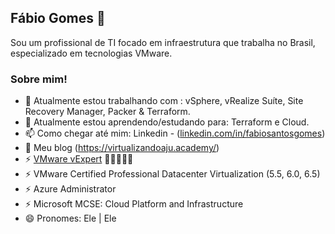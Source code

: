 ## Fábio Gomes 👋
Sou um profissional de TI focado em infraestrutura que trabalha no Brasil, especializado em tecnologias VMware.  

### Sobre mim!
- 🔭 Atualmente estou trabalhando com : vSphere, vRealize Suíte, Site Recovery Manager, Packer & Terraform.
- 🌱 Atualmente estou aprendendo/estudando para: Terraform e Cloud.
- 📫 Como chegar até mim: Linkedin - ([linkedin.com/in/fabiosantosgomes](https://www.linkedin.com/in/fabiosantosgomes/))
- 💬 Meu blog (https://virtualizandoaju.academy/)
- ⚡ [VMware vExpert](https://vexpert.vmware.com/directory/2979) 🌟🌟🌟🌟🌟
- ⚡ VMware Certified Professional Datacenter Virtualization (5.5, 6.0, 6.5)
- ⚡ Azure Administrator
- ⚡ Microsoft MCSE: Cloud Platform and Infrastructure
- 😄 Pronomes: Ele | Ele

<!--
**smctighevcp/smctighevcp** is a ✨ _special_ ✨ repository because its `README.md` (this file) appears on your GitHub profile.

Here are some ideas to get you started:

- 🔭 I’m currently working on ...
- 🌱 I’m currently learning ...
- 👯 I’m looking to collaborate on ...
- 🤔 I’m looking for help with ...
- 💬 Ask me about ...
- 📫 How to reach me: ...
- 😄 Pronouns: ...
- ⚡ Fun fact: ...
-->
